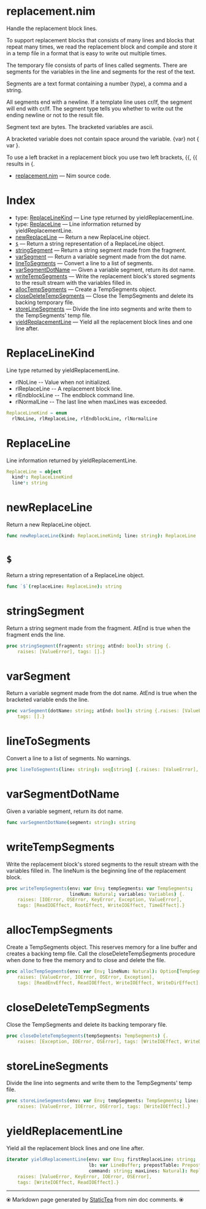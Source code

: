 # replacement.nim

Handle the replacement block lines.

To support replacement blocks that consists of many lines and blocks
that repeat many times, we read the replacement block and compile
and store it in a temp file in a format that is easy to write out
multiple times.

The temporary file consists of parts of lines called segments. There
are segments for the variables in the line and segments for the rest
of the text.

Segments are a text format containing a number (type), a comma and a
string.

All segments end with a newline. If a template line uses cr/lf, the
segment will end with cr/lf.  The segment type tells you whether to
write out the ending newline or not to the result file.

Segment text are bytes. The bracketed variables are ascii.

A bracketed variable does not contain space around the variable.
{var} not { var }.

To use a left bracket in a replacement block you use two left brackets, {{,
{{ results in {.

* [replacement.nim](../src/replacement.nim) &mdash; Nim source code.
# Index

* type: [ReplaceLineKind](#replacelinekind) &mdash; Line type returned by yieldReplacementLine.
* type: [ReplaceLine](#replaceline) &mdash; Line information returned by yieldReplacementLine.
* [newReplaceLine](#newreplaceline) &mdash; Return a new ReplaceLine object.
* [`$`](#) &mdash; Return a string representation of a ReplaceLine object.
* [stringSegment](#stringsegment) &mdash; Return a string segment made from the fragment.
* [varSegment](#varsegment) &mdash; Return a variable segment made from the dot name.
* [lineToSegments](#linetosegments) &mdash; Convert a line to a list of segments.
* [varSegmentDotName](#varsegmentdotname) &mdash; Given a variable segment, return its dot name.
* [writeTempSegments](#writetempsegments) &mdash; Write the replacement block's stored segments to the result stream with the variables filled in.
* [allocTempSegments](#alloctempsegments) &mdash; Create a TempSegments object.
* [closeDeleteTempSegments](#closedeletetempsegments) &mdash; Close the TempSegments and delete its backing temporary file.
* [storeLineSegments](#storelinesegments) &mdash; Divide the line into segments and write them to the TempSegments' temp file.
* [yieldReplacementLine](#yieldreplacementline) &mdash; Yield all the replacement block lines and one line after.

# ReplaceLineKind

Line type returned by yieldReplacementLine.

* rlNoLine -- Value when not initialized.
* rlReplaceLine -- A replacement block line.
* rlEndblockLine -- The endblock command line.
* rlNormalLine -- The last line when maxLines was exceeded.

```nim
ReplaceLineKind = enum
  rlNoLine, rlReplaceLine, rlEndblockLine, rlNormalLine
```

# ReplaceLine

Line information returned by yieldReplacementLine.

```nim
ReplaceLine = object
  kind*: ReplaceLineKind
  line*: string

```

# newReplaceLine

Return a new ReplaceLine object.

```nim
func newReplaceLine(kind: ReplaceLineKind; line: string): ReplaceLine 
```

# `$`

Return a string representation of a ReplaceLine object.

```nim
func `$`(replaceLine: ReplaceLine): string 
```

# stringSegment

Return a string segment made from the fragment. AtEnd is true when the fragment ends the line.

```nim
proc stringSegment(fragment: string; atEnd: bool): string {.
    raises: [ValueError], tags: [].}
```

# varSegment

Return a variable segment made from the dot name. AtEnd is true when the bracketed variable ends the line.

```nim
proc varSegment(dotName: string; atEnd: bool): string {.raises: [ValueError],
    tags: [].}
```

# lineToSegments

Convert a line to a list of segments. No warnings.

```nim
proc lineToSegments(line: string): seq[string] {.raises: [ValueError], tags: [].}
```

# varSegmentDotName

Given a variable segment, return its dot name.

```nim
func varSegmentDotName(segment: string): string 
```

# writeTempSegments

Write the replacement block's stored segments to the result stream with the variables filled in.  The lineNum is the beginning line of the replacement block.

```nim
proc writeTempSegments(env: var Env; tempSegments: var TempSegments;
                       lineNum: Natural; variables: Variables) {.
    raises: [IOError, OSError, KeyError, Exception, ValueError],
    tags: [ReadIOEffect, RootEffect, WriteIOEffect, TimeEffect].}
```

# allocTempSegments

Create a TempSegments object. This reserves memory for a line buffer and creates a backing temp file. Call the closeDeleteTempSegments procedure when done to free the memory and to close and delete the file.

```nim
proc allocTempSegments(env: var Env; lineNum: Natural): Option[TempSegments] {.
    raises: [ValueError, IOError, OSError, Exception],
    tags: [ReadEnvEffect, ReadIOEffect, WriteIOEffect, WriteDirEffect].}
```

# closeDeleteTempSegments

Close the TempSegments and delete its backing temporary file.

```nim
proc closeDeleteTempSegments(tempSegments: TempSegments) {.
    raises: [Exception, IOError, OSError], tags: [WriteIOEffect, WriteDirEffect].}
```

# storeLineSegments

Divide the line into segments and write them to the TempSegments' temp file.

```nim
proc storeLineSegments(env: var Env; tempSegments: TempSegments; line: string) {.
    raises: [ValueError, IOError, OSError], tags: [WriteIOEffect].}
```

# yieldReplacementLine

Yield all the replacement block lines and one line after.

```nim
iterator yieldReplacementLine(env: var Env; firstReplaceLine: string;
                              lb: var LineBuffer; prepostTable: PrepostTable;
                              command: string; maxLines: Natural): ReplaceLine {.
    raises: [ValueError, KeyError, IOError, OSError],
    tags: [WriteIOEffect, ReadIOEffect].}
```


---
⦿ Markdown page generated by [StaticTea](https://github.com/flenniken/statictea/) from nim doc comments. ⦿

